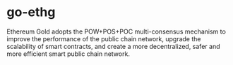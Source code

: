 # go-ethg
Ethereum Gold adopts the POW+POS+POC multi-consensus mechanism to improve the performance of the public chain network, upgrade the scalability of smart contracts, and create a more decentralized, safer and more efficient smart public chain network.
